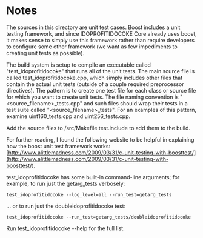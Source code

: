# Notes
The sources in this directory are unit test cases.  Boost includes a
unit testing framework, and since IDOPROFITIDOCOKE Core already uses boost, it makes
sense to simply use this framework rather than require developers to
configure some other framework (we want as few impediments to creating
unit tests as possible).

The build system is setup to compile an executable called "test_idoprofitidocoke"
that runs all of the unit tests.  The main source file is called
test_idoprofitidocoke.cpp, which simply includes other files that contain the
actual unit tests (outside of a couple required preprocessor
directives).  The pattern is to create one test file for each class or
source file for which you want to create unit tests.  The file naming
convention is "<source_filename>_tests.cpp" and such files should wrap
their tests in a test suite called "<source_filename>_tests".  For an
examples of this pattern, examine uint160_tests.cpp and
uint256_tests.cpp.

Add the source files to /src/Makefile.test.include to add them to the build.

For further reading, I found the following website to be helpful in
explaining how the boost unit test framework works:
[http://www.alittlemadness.com/2009/03/31/c-unit-testing-with-boosttest/](http://www.alittlemadness.com/2009/03/31/c-unit-testing-with-boosttest/).

test_idoprofitidocoke has some built-in command-line arguments; for
example, to run just the getarg_tests verbosely:

    test_idoprofitidocoke --log_level=all --run_test=getarg_tests

... or to run just the doubleidoprofitidocoke test:

    test_idoprofitidocoke --run_test=getarg_tests/doubleidoprofitidocoke

Run  test_idoprofitidocoke --help   for the full list.

